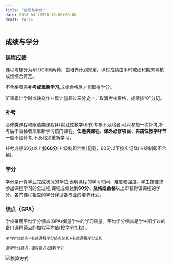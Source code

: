 ```yaml
---
title: "成绩与学分"
date: 2018-04-20T18:16:08+08:00
draft: false
---
```



## 成绩与学分

### 课程成绩

课程考核分为`考试`和`考察`两种，由培养计划规定。课程成绩由平时成绩和期末考核成绩综合评定。

不合格者需**补考或重新学习**,成绩合格后才能取得学分。

旷课累计学时或缺交作业累计量超过**三分之一**，取消考核资格，成绩按“0”分记。

### 补考

必修类课程和限选类课程(非实践性教学环节)考核不及格者,可以参加一次补考,补考后不及格者须重新学习该门课程。**任选类课程、课外必修项目、实践性教学环节**一般不设补考,不及格须重新学习。

补考成绩60分以上按**60分**(五级制即合格)记载，60分以下按实记载(五级制即不合格)。

### 学分

学分是计算学业完成状况的单位,表明课程的学习时间、难度和强度。学生按要求参加课程学习的全过程,课程成绩达到**60分、及格或合格**以上即获得该课程的学分。各门课程相应的学分详见各专业的培养计划。

### 绩点（GPA）

学校采用平均学分绩点(GPA)衡量学生的学习质量。平均学分绩点是学生所学过的备门课程绩点的加权平均值(按学分加权)。

`平均学分绩点`=`有效课程学分绩点总和`÷`有效课程学分总和`

`课程学分绩点`=`课程绩点`x`课程学分`

![换算方式](../p2.jpg)